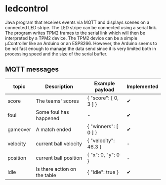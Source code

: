 # ledcontrol

Java program that receives events via MQTT and displays scenes on a connected LED stripe. 
The LED stripe can be connected using a serial link. The program writes TPM2 frames to the serial link which will then be interpreted by a TPM2 device. The TPM2 device can be a simple µController like an Arduino or an ESP8266. 
However, the Arduino seems to be not fast enough to manage the data send since it is very limited both in processing speed and the size of the serial buffer. 

## MQTT messages
| topic      | Description                  | Example payload       |  Implemented |
| ---------- | ---------------------------- |---------------------- |------------- |
| score      | The teams' scores            | { "score": [ 0, 3 ] } | ✔            |
| foul       | Some foul has happened       | -                     | ✔            |
| gameover   | A match ended                | { "winners": [ 0 ] }  | ✔            |
| velocity   | current ball velocity        | { "velocity": 46.3 }  | -            |
| position   | current ball position        | { "x": 0, "y": 0 }    | -            |
| idle       | Is there action on the table | { "idle": true }      | ✔            |
